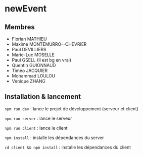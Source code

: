 # newEvent

## Membres
- Florian MATHIEU
- Maxime MONTEMURRO--CHEVRIER
- Paul DEVILLIERS
- Marie-Luc MOSELLE 
- Paul GSELL (Il est bg en vrai)
- Quentin GUIONNAUD
- Timéo JACQUIER
- Mohammad LOULOU
- Venique ZHANG

## Installation & lancement

`npm run dev` : lance le projet de développement (serveur et client)

`npm run server` : lance le serveur

`npm run client` : lance le client

`npm install` : installe les dépendances du server

`cd client && npm install` : installe les dépendances du client
